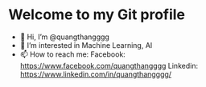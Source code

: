 # Welcome to my Git profile
- 👋 Hi, I’m @quangthangggg
- 👀 I’m interested in Machine Learning, AI
- 📫 How to reach me:
  Facebook: https://www.facebook.com/quangthangggg
  Linkedin: https://www.linkedin.com/in/quangthangggg/



